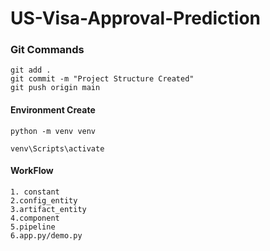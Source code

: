 # US-Visa-Approval-Prediction

### Git Commands
```
git add .
git commit -m "Project Structure Created"
git push origin main
```

#### Environment Create
```
python -m venv venv

venv\Scripts\activate
```


#### WorkFlow
```
1. constant
2.config_entity
3.artifact_entity
4.component
5.pipeline
6.app.py/demo.py